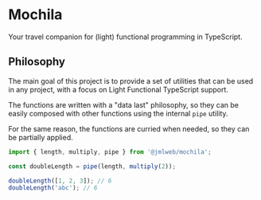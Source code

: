 # Mochila

Your travel companion for (light) functional programming in TypeScript.

## Philosophy

The main goal of this project is to provide a set of utilities that can be used in any project, with a focus on Light Functional TypeScript support.

The functions are written with a "data last" philosophy, so they can be easily composed with other functions using the internal `pipe` utility.

For the same reason, the functions are curried when needed, so they can be partially applied.

```typescript
import { length, multiply, pipe } from '@jmlweb/mochila';

const doubleLength = pipe(length, multiply(2));

doubleLength([1, 2, 3]); // 6
doubleLength('abc'); // 6
```

